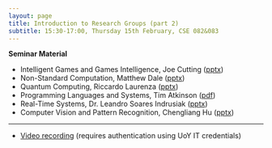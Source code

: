 ```yaml
---
layout: page
title: Introduction to Research Groups (part 2)
subtitle: 15:30-17:00, Thursday 15th February, CSE 082&083
---
```


**Seminar Material**

- Intelligent Games and Games Intelligence, Joe Cutting ([pptx](../../material/Feb18/IGGI.pptx))
- Non-Standard Computation, Matthew Dale ([pptx](../../material/Feb18/NSC.pptx))
- Quantum Computing, Riccardo Laurenza ([pptx](../../material/Feb18/QUANTUM.pptx))
- Programming Languages and Systems, Tim Atkinson ([pdf](../../material/Feb18/PLASMA.pdf))
- Real-Time Systems, Dr. Leandro Soares Indrusiak ([pptx](../../material/Feb18/RTS.ppt))
- Computer Vision and Pattern Recognition, Chengliang Hu ([pptx](../../material/Feb18/CVPR.pptx))

---

- [Video recording](../../videos/Feb18) (requires authentication using UoY IT credentials)
